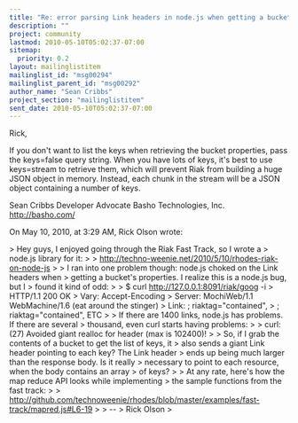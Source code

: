```yaml
---
title: "Re: error parsing Link headers in node.js when getting a bucket"
description: ""
project: community
lastmod: 2010-05-10T05:02:37-07:00
sitemap:
  priority: 0.2
layout: mailinglistitem
mailinglist_id: "msg00294"
mailinglist_parent_id: "msg00292"
author_name: "Sean Cribbs"
project_section: "mailinglistitem"
sent_date: 2010-05-10T05:02:37-07:00
---
```



Rick,

If you don't want to list the keys when retrieving the bucket properties, pass 
the keys=false query string. When you have lots of keys, it's best to use 
keys=stream to retrieve them, which will prevent Riak from building a huge JSON 
object in memory. Instead, each chunk in the stream will be a JSON object 
containing a number of keys.

Sean Cribbs 
Developer Advocate
Basho Technologies, Inc.
http://basho.com/

On May 10, 2010, at 3:29 AM, Rick Olson wrote:

&gt; Hey guys, I enjoyed going through the Riak Fast Track, so I wrote a
&gt; node.js library for it:
&gt; 
&gt; http://techno-weenie.net/2010/5/10/rhodes-riak-on-node-js
&gt; 
&gt; I ran into one problem though: node.js choked on the Link headers when
&gt; getting a bucket's properties. I realize this is a node.js bug, but I
&gt; found it kind of odd:
&gt; 
&gt; $ curl http://127.0.0.1:8091/riak/goog -i
&gt; HTTP/1.1 200 OK
&gt; Vary: Accept-Encoding
&gt; Server: MochiWeb/1.1 WebMachine/1.6 (eat around the stinger)
&gt; Link: ; riaktag="contained",
&gt; ; riaktag="contained", ETC
&gt; 
&gt; If there are 1400 links, node.js has problems. If there are several
&gt; thousand, even curl starts having problems:
&gt; 
&gt; curl: (27) Avoided giant realloc for header (max is 102400)!
&gt; 
&gt; So, if I grab the contents of a bucket to get the list of keys, it
&gt; also sends a giant Link header pointing to each key? The Link header
&gt; ends up being much larger than the response body. Is it really
&gt; necessary to point to each resource, when the body contains an array
&gt; of keys?
&gt; 
&gt; At any rate, here's how the map reduce API looks while implementing
&gt; the sample functions from the fast track:
&gt; 
&gt; http://github.com/technoweenie/rhodes/blob/master/examples/fast-track/mapred.js#L6-19
&gt; 
&gt; -- 
&gt; Rick Olson
&gt; 
